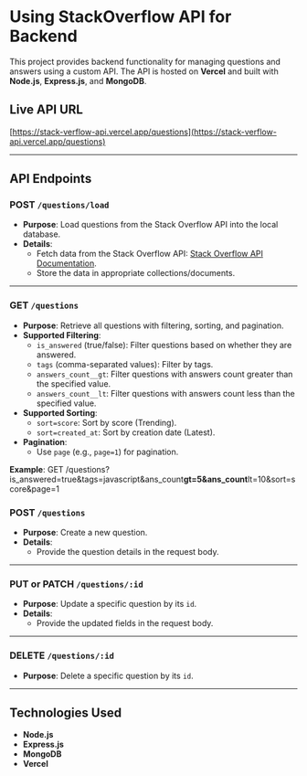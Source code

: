 # Using StackOverflow API for Backend

This project provides backend functionality for managing questions and answers using a custom API. The API is hosted on **Vercel** and built with **Node.js**, **Express.js**, and **MongoDB**.

## Live API URL

[https://stack-verflow-api.vercel.app/questions](https://stack-verflow-api.vercel.app/questions)

---

## API Endpoints

### POST `/questions/load`

- **Purpose**: Load questions from the Stack Overflow API into the local database.
- **Details**:
  - Fetch data from the Stack Overflow API: [Stack Overflow API Documentation](https://api.stackexchange.com/docs/questions).
  - Store the data in appropriate collections/documents.

---

### GET `/questions`

- **Purpose**: Retrieve all questions with filtering, sorting, and pagination.
- **Supported Filtering**:
  - `is_answered` (true/false): Filter questions based on whether they are answered.
  - `tags` (comma-separated values): Filter by tags.
  - `answers_count__gt`: Filter questions with answers count greater than the specified value.
  - `answers_count__lt`: Filter questions with answers count less than the specified value.
- **Supported Sorting**:
  - `sort=score`: Sort by score (Trending).
  - `sort=created_at`: Sort by creation date (Latest).
- **Pagination**:
  - Use `page` (e.g., `page=1`) for pagination.

**Example**:
GET /questions?is_answered=true&tags=javascript&ans_count**gt=5&ans_count**lt=10&sort=score&page=1

### POST `/questions`

- **Purpose**: Create a new question.
- **Details**:
  - Provide the question details in the request body.

---

### PUT or PATCH `/questions/:id`

- **Purpose**: Update a specific question by its `id`.
- **Details**:
  - Provide the updated fields in the request body.

---

### DELETE `/questions/:id`

- **Purpose**: Delete a specific question by its `id`.

---

## Technologies Used

- **Node.js**
- **Express.js**
- **MongoDB**
- **Vercel**
